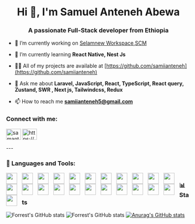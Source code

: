 <h1 align="center">Hi 👋, I'm Samuel Anteneh Abewa</h1>
<h3 align="center">A passionate Full-Stack developer from Ethiopia</h3>

- 🔭 I’m currently working on [Selamnew Workspace](https://selamnew.com/),[SCM](https://github.com/IE-Network-Solutions/SCM-Front)

- 🌱 I’m currently learning **React Native, Nest Js**

- 👨‍💻 All of my projects are available at [https://github.com/samiianteneh](https://github.com/samiianteneh)

- 💬 Ask me about **Laravel, JavaScript, React, TypeScript, React query, Zustand, SWR , Next js, Tailwindcss, Redux**

- 📫 How to reach me **samiianteneh5@gmail.com**

<h3 align="left">Connect with me:</h3>
<p align="left">
<a href="https://twitter.com/samanteneh" target="blank"><img align="center" src="https://raw.githubusercontent.com/rahuldkjain/github-profile-readme-generator/master/src/images/icons/Social/twitter.svg" alt="samanteneh" height="30" width="40" /></a>
<a href="https://linkedin.com/in/https://www.linkedin.com/in/samuelanteneh/" target="blank"><img align="center" src="https://raw.githubusercontent.com/rahuldkjain/github-profile-readme-generator/master/src/images/icons/Social/linked-in-alt.svg" alt="https://www.linkedin.com/in/samuelanteneh/" height="30" width="40" /></a>
</p>
---

### <h3 align="left">🧰 Languages and Tools:</h3>

<img align="left" width="30px" style="padding-right:10px;" src="https://cdn.jsdelivr.net/gh/devicons/devicon@latest/icons/java/java-original.svg" />
          
<img align="left" width="30px" style="padding-right:10px;" src="https://cdn.jsdelivr.net/gh/devicons/devicon@latest/icons/bootstrap/bootstrap-original.svg" />
          
<img align="left" width="30px" style="padding-right:10px;" src="https://cdn.jsdelivr.net/gh/devicons/devicon@latest/icons/cplusplus/cplusplus-original.svg" />
          
<img align="left" width="30px" style="padding-right:10px;" src="https://cdn.jsdelivr.net/gh/devicons/devicon@latest/icons/css3/css3-original.svg" />
         
<img align="left" width="30px" style="padding-right:10px;" src="https://cdn.jsdelivr.net/gh/devicons/devicon@latest/icons/express/express-original-wordmark.svg" />
          
<img align="left" width="30px" style="padding-right:10px;" src="https://cdn.jsdelivr.net/gh/devicons/devicon@latest/icons/figma/figma-original.svg" />
          
<img align="left" width="30px" style="padding-right:10px;" src="https://cdn.jsdelivr.net/gh/devicons/devicon@latest/icons/git/git-original.svg" />
          
<img align="left" width="30px" style="padding-right:10px;" src="https://cdn.jsdelivr.net/gh/devicons/devicon@latest/icons/html5/html5-original.svg" />
          
<img align="left" width="30px" style="padding-right:10px;" src="https://cdn.jsdelivr.net/gh/devicons/devicon@latest/icons/javascript/javascript-original.svg" />
          
<img align="left" width="30px" style="padding-right:10px;" src="https://cdn.jsdelivr.net/gh/devicons/devicon@latest/icons/typescript/typescript-original.svg" />
          
<img align="left" width="30px" style="padding-right:10px;" src="https://cdn.jsdelivr.net/gh/devicons/devicon@latest/icons/laravel/laravel-original.svg" />
          
<img align="left" width="30px" style="padding-right:10px;" src="https://cdn.jsdelivr.net/gh/devicons/devicon@latest/icons/mongodb/mongodb-original-wordmark.svg" />
          
<img align="left" width="30px" style="padding-right:10px;" src="https://cdn.jsdelivr.net/gh/devicons/devicon@latest/icons/mysql/mysql-original-wordmark.svg" />
          
<img align="left" width="30px" style="padding-right:10px;" src="https://cdn.jsdelivr.net/gh/devicons/devicon@latest/icons/nestjs/nestjs-original-wordmark.svg" />
          
<img align="left" width="30px" style="padding-right:10px;" src="https://cdn.jsdelivr.net/gh/devicons/devicon@latest/icons/nextjs/nextjs-original-wordmark.svg" />
          
<img align="left" width="30px" style="padding-right:10px;" src="https://cdn.jsdelivr.net/gh/devicons/devicon@latest/icons/nodejs/nodejs-plain-wordmark.svg" />
          
<img align="left" width="30px" style="padding-right:10px;" src="https://cdn.jsdelivr.net/gh/devicons/devicon@latest/icons/php/php-original.svg" />
          
<img align="left" width="30px" style="padding-right:10px;" src="https://cdn.jsdelivr.net/gh/devicons/devicon@latest/icons/postman/postman-original.svg" />
          
<img align="left" width="30px" style="padding-right:10px;" src="https://cdn.jsdelivr.net/gh/devicons/devicon@latest/icons/postgresql/postgresql-original.svg" />
          
<img align="left" width="30px" style="padding-right:10px;" src="https://cdn.jsdelivr.net/gh/devicons/devicon@latest/icons/python/python-original.svg" />
          
<img align="left" width="30px" style="padding-right:10px;" src="https://cdn.jsdelivr.net/gh/devicons/devicon@latest/icons/react/react-original.svg" />
          
<img align="left" width="30px" style="padding-right:10px;" src="https://cdn.jsdelivr.net/gh/devicons/devicon@latest/icons/redux/redux-original.svg" />
          
<img align="left" width="30px" style="padding-right:10px;" src="https://cdn.jsdelivr.net/gh/devicons/devicon@latest/icons/tailwindcss/tailwindcss-original.svg" />

#
#

### 📊 Stats

![Forrest's GitHub stats](https://github-readme-stats.vercel.app/api?username=forrestknight&show_icons=true&theme=gruvbox)
![Forrest's GitHub stats](https://github-readme-stats.vercel.app/api?username=forrestknight&show_icons=true&theme=vue)
[![Anurag's GitHub stats](https://github-readme-stats.vercel.app/api?username=anuraghazra)](https://github.com/anuraghazra/github-readme-stats)

<!-- ![GitHub Streak](https://streak-stats.demolab.com?user=ForrestKnight&theme=gruvbox&border_radius=4.5) -->

